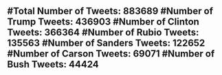 #Total Number of Tweets: 883689 
#Number of Trump Tweets: 436903
#Number of Clinton Tweets: 366364
#Number of Rubio Tweets: 135563
#Number of Sanders Tweets: 122652
#Number of Carson Tweets: 69071
#Number of Bush Tweets: 44424
---
